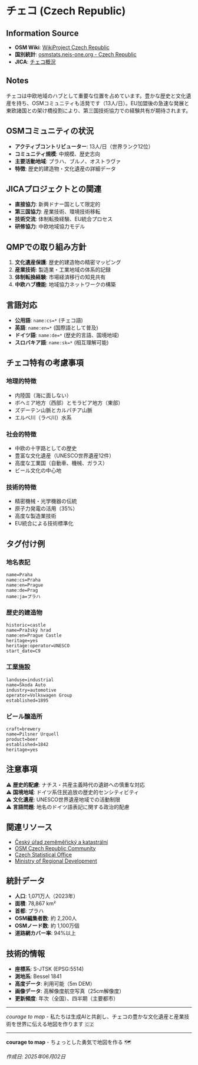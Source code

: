 # チェコ (Czech Republic)

## Information Source
- **OSM Wiki**: [WikiProject Czech Republic](https://wiki.openstreetmap.org/wiki/WikiProject_Czech_Republic)
- **国別統計**: [osmstats.neis-one.org - Czech Republic](https://osmstats.neis-one.org/)
- **JICA**: [チェコ概況](https://www.jica.go.jp/)

## Notes
チェコは中欧地域のハブとして重要な位置を占めています。豊かな歴史と文化遺産を持ち、OSMコミュニティも活発です（13人/日）。EU加盟後の急速な発展と東欧諸国との架け橋役割により、第三国技術協力での経験共有が期待されます。

## OSMコミュニティの状況
- **アクティブコントリビューター**: 13人/日（世界ランク12位）
- **コミュニティ規模**: 中規模、歴史志向
- **主要活動地域**: プラハ、ブルノ、オストラヴァ
- **特徴**: 歴史的建造物・文化遺産の詳細データ

## JICAプロジェクトとの関連
- **直接協力**: 新興ドナー国として限定的
- **第三国協力**: 産業技術、環境技術移転
- **技術交流**: 体制転換経験、EU統合プロセス
- **研修協力**: 中欧地域協力モデル

## QMPでの取り組み方針
1. **文化遺産保護**: 歴史的建造物の精密マッピング
2. **産業技術**: 製造業・工業地域の体系的記録
3. **体制転換経験**: 市場経済移行の知見共有
4. **中欧ハブ機能**: 地域協力ネットワークの構築

## 言語対応
- **公用語**: `name:cs=*` (チェコ語)
- **英語**: `name:en=*` (国際語として普及)
- **ドイツ語**: `name:de=*` (歴史的言語、国境地域)
- **スロバキア語**: `name:sk=*` (相互理解可能)

## チェコ特有の考慮事項

### 地理的特徴
- 内陸国（海に面しない）
- ボヘミア地方（西部）とモラビア地方（東部）
- ズデーテン山脈とカルパチア山脈
- エルベ川（ラベ川）水系

### 社会的特徴
- 中欧の十字路としての歴史
- 豊富な文化遺産（UNESCO世界遺産12件）
- 高度な工業国（自動車、機械、ガラス）
- ビール文化の中心地

### 技術的特徴
- 精密機械・光学機器の伝統
- 原子力発電の活用（35%）
- 高度な製造業技術
- EU統合による技術標準化

## タグ付け例

### 地名表記
```
name=Praha
name:cs=Praha
name:en=Prague
name:de=Prag
name:ja=プラハ
```

### 歴史的建造物
```
historic=castle
name=Pražský hrad
name:en=Prague Castle
heritage=yes
heritage:operator=UNESCO
start_date=C9
```

### 工業施設
```
landuse=industrial
name=Škoda Auto
industry=automotive
operator=Volkswagen Group
established=1895
```

### ビール醸造所
```
craft=brewery
name=Pilsner Urquell
product=beer
established=1842
heritage=yes
```

## 注意事項

⚠️ **歴史的配慮**: ナチス・共産主義時代の遺跡への慎重な対応  
⚠️ **国境地域**: ドイツ系住民追放の歴史的センシティビティ  
⚠️ **文化遺産**: UNESCO世界遺産地域での活動制限  
⚠️ **言語問題**: 地名のドイツ語表記に関する政治的配慮  

## 関連リソース
- [Český úřad zeměměřický a katastrální](https://www.cuzk.cz/)
- [OSM Czech Republic Community](https://wiki.openstreetmap.org/wiki/Czech_Republic)
- [Czech Statistical Office](https://www.czso.cz/)
- [Ministry of Regional Development](https://www.mmr.cz/)

## 統計データ
- **人口**: 1,071万人（2023年）
- **面積**: 78,867 km²
- **首都**: プラハ
- **OSM編集者数**: 約 2,200人
- **OSMノード数**: 約 1,100万個
- **道路網カバー率**: 94%以上

## 技術的情報
- **座標系**: S-JTSK (EPSG:5514)
- **測地系**: Bessel 1841
- **高度データ**: 利用可能（5m DEM）
- **画像データ**: 高解像度航空写真（25cm解像度）
- **更新頻度**: 年次（全国）、四半期（主要都市）

---
*courage to map* - 私たちは生成AIと共創し、チェコの豊かな文化遺産と産業技術を世界に伝える地図を作ります 🇨🇿

---

**courage to map** - ちょっとした勇気で地図を作る 🗺️

*作成日: 2025年06月02日*
